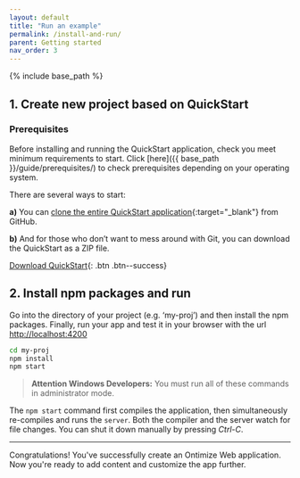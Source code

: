 ```yaml
---
layout: default
title: "Run an example"
permalink: /install-and-run/
parent: Getting started
nav_order: 3
---
```


{% include base_path %}


## 1. Create new project based on QuickStart

### Prerequisites

Before installing and running the QuickStart application, check you meet minimum requirements to start. Click [here]({{ base_path }}/guide/prerequisites/) to check prerequisites depending on your operating system.

There are several ways to start:

**a)** You can [clone the entire QuickStart application](https://github.com/OntimizeWeb/ontimize-web-ngx-quickstart){:target="_blank"} from GitHub.

**b)** And for those who don’t want to mess around with Git, you can download the QuickStart as a ZIP file.

[<i class="fas fa-download"></i> Download QuickStart](https://github.com/ontimizeweb/ontimize-web-ngx-quickstart/archive/master.zip){: .btn .btn--success}



## 2. Install npm packages and run

Go into the directory of your project (e.g. ‘my-proj’) and then install the npm packages. Finally, run your app and test it in your browser with the url [http://localhost:4200](http://localhost:4200)

```bash
cd my-proj
npm install
npm start
```
> **Attention Windows Developers:**  You must run all of these commands in administrator mode.

The `npm start` command first compiles the application, then simultaneously re-compiles and runs the `server`.
Both the compiler and the server watch for file changes. You can shut it down manually by pressing *Ctrl-C*.

---
Congratulations! You've successfully create an Ontimize Web application. Now you're ready to add content and customize the app further.

